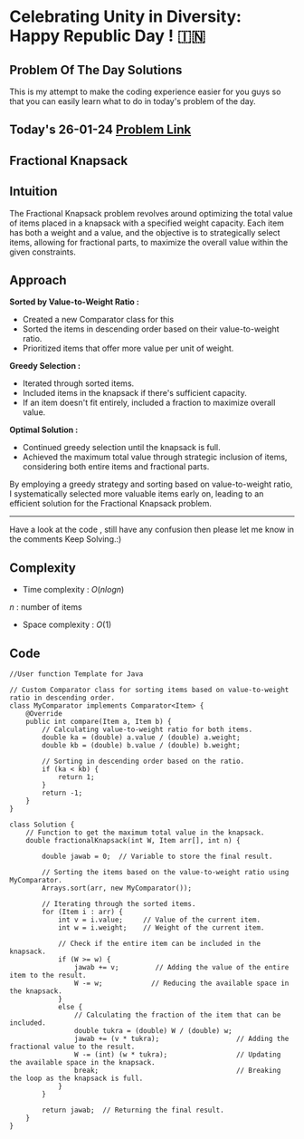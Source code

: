 # Celebrating Unity in Diversity: Happy Republic Day ! :india:

## Problem Of The Day Solutions

This is my attempt to make the coding experience easier for you guys so that you can easily learn what to do in today's problem of the day.

## Today's 26-01-24 [Problem Link](https://www.geeksforgeeks.org/problems/fractional-knapsack-1587115620/1)
## Fractional Knapsack

## Intuition

The Fractional Knapsack problem revolves around optimizing the total value of items placed in a knapsack with a specified weight capacity. Each item has both a weight and a value, and the objective is to strategically select items, allowing for fractional parts, to maximize the overall value within the given constraints.


## Approach

**Sorted by Value-to-Weight Ratio :**
   - Created a new Comparator class for this
   - Sorted the items in descending order based on their value-to-weight ratio.
   - Prioritized items that offer more value per unit of weight.

**Greedy Selection :**
   - Iterated through sorted items.
   - Included items in the knapsack if there's sufficient capacity.
   - If an item doesn't fit entirely, included a fraction to maximize overall value.

**Optimal Solution :**
   - Continued greedy selection until the knapsack is full.
   - Achieved the maximum total value through strategic inclusion of items, considering both entire items and fractional parts.

By employing a greedy strategy and sorting based on value-to-weight ratio, I systematically selected more valuable items early on, leading to an efficient solution for the Fractional Knapsack problem.

---
Have a look at the code , still have any confusion then please let me know in the comments
Keep Solving.:)

## Complexity
- Time complexity : $O(nlogn)$
<!-- Add your time complexity here, e.g. $$O())$$ -->
$n$ : number of items

- Space complexity : $O(1)$
<!-- Add your space complexity here, e.g. $$O(n)$$ -->

## Code 
```
//User function Template for Java

// Custom Comparator class for sorting items based on value-to-weight ratio in descending order.
class MyComparator implements Comparator<Item> {
    @Override
    public int compare(Item a, Item b) {
        // Calculating value-to-weight ratio for both items.
        double ka = (double) a.value / (double) a.weight;
        double kb = (double) b.value / (double) b.weight;

        // Sorting in descending order based on the ratio.
        if (ka < kb) {
            return 1;
        }
        return -1;
    }
}

class Solution {
    // Function to get the maximum total value in the knapsack.
    double fractionalKnapsack(int W, Item arr[], int n) {

        double jawab = 0;  // Variable to store the final result.
        
        // Sorting the items based on the value-to-weight ratio using MyComparator.
        Arrays.sort(arr, new MyComparator());
        
        // Iterating through the sorted items.
        for (Item i : arr) {
            int v = i.value;     // Value of the current item.
            int w = i.weight;    // Weight of the current item.

            // Check if the entire item can be included in the knapsack.
            if (W >= w) {
                jawab += v;         // Adding the value of the entire item to the result.
                W -= w;            // Reducing the available space in the knapsack.
            } 
            else {
                // Calculating the fraction of the item that can be included.
                double tukra = (double) W / (double) w;
                jawab += (v * tukra);                   // Adding the fractional value to the result.
                W -= (int) (w * tukra);                 // Updating the available space in the knapsack.
                break;                                  // Breaking the loop as the knapsack is full.
            }
        }

        return jawab;  // Returning the final result.
    }
}
```

